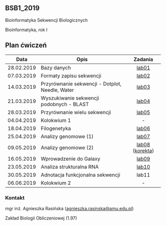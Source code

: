 ## BSB1_2019
Bioinformatyka Sekwencji Biologicznych

Bioinformatyka, rok I

## Plan ćwiczeń

| Data | Opis | Zadania |
| --- | --- | :---: |
| 28.02.2019 | Bazy danych | [lab01](https://goo.gl/forms/jrEKX7TCPo3jLiAb2)|
| 07.03.2019 | Formaty zapisu sekwencji  | [lab02](https://goo.gl/forms/qkCG9T5Gf9zDY13P2)|
| 14.03.2019 | Przyrównanie sekwencji - Dotplot, Needle, Water | [lab03](https://goo.gl/forms/Fiiha9LgGzFMBT0x2)|
| 21.03.2019 | Wyszukiwanie sekwencji podobnych - BLAST | [lab04](https://goo.gl/forms/MVyyU0ztvFfdmJyu1)|
| 28.03.2019 | Przyrównanie wielu sekwencji | [lab05](https://forms.gle/wZz6X7rrYgU7WDGw6)|
| 04.04.2019 | Kolokwium 1 | - |
| 18.04.2019 | Filogenetyka | [lab06](https://forms.gle/wqU9BxNdfP3wRRbx7) |
| 25.04.2019 | Analizy genomowe (1) | [lab07](https://forms.gle/N9Km68udd6ChhhVZ8) |
| 09.05.2019 | Analizy genomowe (2) | [lab08](https://forms.gle/XWyS3d8L6yZ8ZEry6)  ([korekta](./korekta_lab08.md)) |
| 16.05.2019 | Wprowadzenie do Galaxy | [lab09](https://forms.gle/tnJ1Z3bDybNeNqg86) |
| 23.05.2019 | Analiza strukturalna RNA | [lab10](https://forms.gle/1QLMZZSGLLycfsJo7)|
| 30.05.2019 | Adnotacja funkcjonalna sekwencji | lab11 |
| 06.06.2019 | Kolokwium 2 | - |



### Kontakt

mgr inż. Agnieszka Rasińska (agnieszka.rasinska@amu.edu.pl)

Zakład Biologii Obliczeniowej (1.97)

